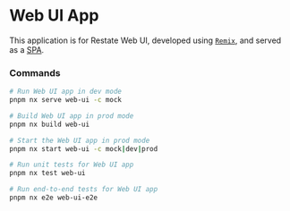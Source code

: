 # Web UI App

This application is for Restate Web UI, developed using [`Remix`](https://remix.run/), and served as a [SPA](https://remix.run/docs/en/main/guides/spa-mode).

### Commands

```sh
# Run Web UI app in dev mode
pnpm nx serve web-ui -c mock

# Build Web UI app in prod mode
pnpm nx build web-ui

# Start the Web UI app in prod mode
pnpm nx start web-ui -c mock|dev|prod

# Run unit tests for Web UI app
pnpm nx test web-ui

# Run end-to-end tests for Web UI app
pnpm nx e2e web-ui-e2e
```
